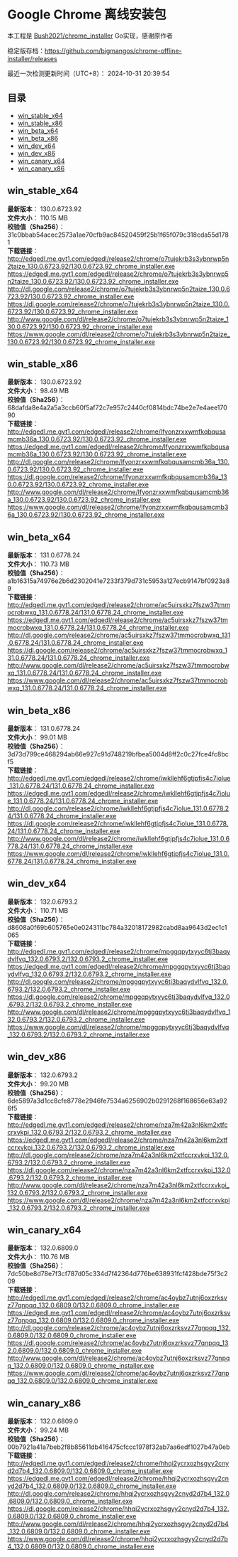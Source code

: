 # Google Chrome 离线安装包
本工程是 [Bush2021/chrome_installer](https://github.com/Bush2021/chrome_installer) Go实现，感谢原作者

稳定版存档：<https://github.com/bigmangos/chrome-offline-installer/releases>

最近一次检测更新时间（UTC+8）：
2024-10-31 20:39:54

## 目录
* [win_stable_x64](https://github.com/bigmangos/chrome-offline-installer?tab=readme-ov-file#win_stable_x64)
* [win_stable_x86](https://github.com/bigmangos/chrome-offline-installer?tab=readme-ov-file#win_stable_x86)
* [win_beta_x64](https://github.com/bigmangos/chrome-offline-installer?tab=readme-ov-file#win_beta_x64)
* [win_beta_x86](https://github.com/bigmangos/chrome-offline-installer?tab=readme-ov-file#win_beta_x86)
* [win_dev_x64](https://github.com/bigmangos/chrome-offline-installer?tab=readme-ov-file#win_dev_x64)
* [win_dev_x86](https://github.com/bigmangos/chrome-offline-installer?tab=readme-ov-file#win_dev_x86)
* [win_canary_x64](https://github.com/bigmangos/chrome-offline-installer?tab=readme-ov-file#win_canary_x64)
* [win_canary_x86](https://github.com/bigmangos/chrome-offline-installer?tab=readme-ov-file#win_canary_x86)

## win_stable_x64
**最新版本**： 130.0.6723.92  
**文件大小**： 110.15 MB  
**校验值（Sha256）**： 31c0bbab54acec2573a1ae70cfb9ac84520459f25b1f65f079c318cda55d1781  
**下载链接**：
http://edgedl.me.gvt1.com/edgedl/release2/chrome/o7tujekrb3s3ybnrwp5n2taize_130.0.6723.92/130.0.6723.92_chrome_installer.exe
https://edgedl.me.gvt1.com/edgedl/release2/chrome/o7tujekrb3s3ybnrwp5n2taize_130.0.6723.92/130.0.6723.92_chrome_installer.exe
http://dl.google.com/release2/chrome/o7tujekrb3s3ybnrwp5n2taize_130.0.6723.92/130.0.6723.92_chrome_installer.exe
https://dl.google.com/release2/chrome/o7tujekrb3s3ybnrwp5n2taize_130.0.6723.92/130.0.6723.92_chrome_installer.exe
http://www.google.com/dl/release2/chrome/o7tujekrb3s3ybnrwp5n2taize_130.0.6723.92/130.0.6723.92_chrome_installer.exe
https://www.google.com/dl/release2/chrome/o7tujekrb3s3ybnrwp5n2taize_130.0.6723.92/130.0.6723.92_chrome_installer.exe
## win_stable_x86
**最新版本**： 130.0.6723.92  
**文件大小**： 98.49 MB  
**校验值（Sha256）**： 68dafda8e4a2a5a3ccb60f5af72c7e957c2440cf0814bdc74be2e7e4aee17090  
**下载链接**：
http://edgedl.me.gvt1.com/edgedl/release2/chrome/lfyonzrxxwmfkqbqusamcmb36a_130.0.6723.92/130.0.6723.92_chrome_installer.exe
https://edgedl.me.gvt1.com/edgedl/release2/chrome/lfyonzrxxwmfkqbqusamcmb36a_130.0.6723.92/130.0.6723.92_chrome_installer.exe
http://dl.google.com/release2/chrome/lfyonzrxxwmfkqbqusamcmb36a_130.0.6723.92/130.0.6723.92_chrome_installer.exe
https://dl.google.com/release2/chrome/lfyonzrxxwmfkqbqusamcmb36a_130.0.6723.92/130.0.6723.92_chrome_installer.exe
http://www.google.com/dl/release2/chrome/lfyonzrxxwmfkqbqusamcmb36a_130.0.6723.92/130.0.6723.92_chrome_installer.exe
https://www.google.com/dl/release2/chrome/lfyonzrxxwmfkqbqusamcmb36a_130.0.6723.92/130.0.6723.92_chrome_installer.exe
## win_beta_x64
**最新版本**： 131.0.6778.24  
**文件大小**： 110.73 MB  
**校验值（Sha256）**： a1b16315a74976e2b6d2302041e7233f379d731c5953a127ecb9147bf0923a89  
**下载链接**：
http://edgedl.me.gvt1.com/edgedl/release2/chrome/ac5uirsxkz7fszw37tmmocrobwxq_131.0.6778.24/131.0.6778.24_chrome_installer.exe
https://edgedl.me.gvt1.com/edgedl/release2/chrome/ac5uirsxkz7fszw37tmmocrobwxq_131.0.6778.24/131.0.6778.24_chrome_installer.exe
http://dl.google.com/release2/chrome/ac5uirsxkz7fszw37tmmocrobwxq_131.0.6778.24/131.0.6778.24_chrome_installer.exe
https://dl.google.com/release2/chrome/ac5uirsxkz7fszw37tmmocrobwxq_131.0.6778.24/131.0.6778.24_chrome_installer.exe
http://www.google.com/dl/release2/chrome/ac5uirsxkz7fszw37tmmocrobwxq_131.0.6778.24/131.0.6778.24_chrome_installer.exe
https://www.google.com/dl/release2/chrome/ac5uirsxkz7fszw37tmmocrobwxq_131.0.6778.24/131.0.6778.24_chrome_installer.exe
## win_beta_x86
**最新版本**： 131.0.6778.24  
**文件大小**： 99.01 MB  
**校验值（Sha256）**： 3d73d799ce468294ab66e927c91d748219bfbea5004d8ff2c0c27fce4fc8bcf5  
**下载链接**：
http://edgedl.me.gvt1.com/edgedl/release2/chrome/iwkllehf6gtjpfjs4c7iolue_131.0.6778.24/131.0.6778.24_chrome_installer.exe
https://edgedl.me.gvt1.com/edgedl/release2/chrome/iwkllehf6gtjpfjs4c7iolue_131.0.6778.24/131.0.6778.24_chrome_installer.exe
http://dl.google.com/release2/chrome/iwkllehf6gtjpfjs4c7iolue_131.0.6778.24/131.0.6778.24_chrome_installer.exe
https://dl.google.com/release2/chrome/iwkllehf6gtjpfjs4c7iolue_131.0.6778.24/131.0.6778.24_chrome_installer.exe
http://www.google.com/dl/release2/chrome/iwkllehf6gtjpfjs4c7iolue_131.0.6778.24/131.0.6778.24_chrome_installer.exe
https://www.google.com/dl/release2/chrome/iwkllehf6gtjpfjs4c7iolue_131.0.6778.24/131.0.6778.24_chrome_installer.exe
## win_dev_x64
**最新版本**： 132.0.6793.2  
**文件大小**： 110.71 MB  
**校验值（Sha256）**： d8608a0f69b605765e0e024311bc784a32018172982cabd8aa9643d2ec1c1065  
**下载链接**：
http://edgedl.me.gvt1.com/edgedl/release2/chrome/mpggqpytxyyc6tj3baqydvlfvq_132.0.6793.2/132.0.6793.2_chrome_installer.exe
https://edgedl.me.gvt1.com/edgedl/release2/chrome/mpggqpytxyyc6tj3baqydvlfvq_132.0.6793.2/132.0.6793.2_chrome_installer.exe
http://dl.google.com/release2/chrome/mpggqpytxyyc6tj3baqydvlfvq_132.0.6793.2/132.0.6793.2_chrome_installer.exe
https://dl.google.com/release2/chrome/mpggqpytxyyc6tj3baqydvlfvq_132.0.6793.2/132.0.6793.2_chrome_installer.exe
http://www.google.com/dl/release2/chrome/mpggqpytxyyc6tj3baqydvlfvq_132.0.6793.2/132.0.6793.2_chrome_installer.exe
https://www.google.com/dl/release2/chrome/mpggqpytxyyc6tj3baqydvlfvq_132.0.6793.2/132.0.6793.2_chrome_installer.exe
## win_dev_x86
**最新版本**： 132.0.6793.2  
**文件大小**： 99.20 MB  
**校验值（Sha256）**： 6de5897a3d1cc8cfe8778e2946fe7534a6256902b0291268f168656e63a926f5  
**下载链接**：
http://edgedl.me.gvt1.com/edgedl/release2/chrome/nza7m42a3nl6km2xtfccrxvkpi_132.0.6793.2/132.0.6793.2_chrome_installer.exe
https://edgedl.me.gvt1.com/edgedl/release2/chrome/nza7m42a3nl6km2xtfccrxvkpi_132.0.6793.2/132.0.6793.2_chrome_installer.exe
http://dl.google.com/release2/chrome/nza7m42a3nl6km2xtfccrxvkpi_132.0.6793.2/132.0.6793.2_chrome_installer.exe
https://dl.google.com/release2/chrome/nza7m42a3nl6km2xtfccrxvkpi_132.0.6793.2/132.0.6793.2_chrome_installer.exe
http://www.google.com/dl/release2/chrome/nza7m42a3nl6km2xtfccrxvkpi_132.0.6793.2/132.0.6793.2_chrome_installer.exe
https://www.google.com/dl/release2/chrome/nza7m42a3nl6km2xtfccrxvkpi_132.0.6793.2/132.0.6793.2_chrome_installer.exe
## win_canary_x64
**最新版本**： 132.0.6809.0  
**文件大小**： 110.76 MB  
**校验值（Sha256）**： 7dc50be8d78e7f3cf787d05c334d7f42364d776be638931fcf428bde75f3c209  
**下载链接**：
http://edgedl.me.gvt1.com/edgedl/release2/chrome/ac4oybz7utnj6oxzrksvz77qnpqq_132.0.6809.0/132.0.6809.0_chrome_installer.exe
https://edgedl.me.gvt1.com/edgedl/release2/chrome/ac4oybz7utnj6oxzrksvz77qnpqq_132.0.6809.0/132.0.6809.0_chrome_installer.exe
http://dl.google.com/release2/chrome/ac4oybz7utnj6oxzrksvz77qnpqq_132.0.6809.0/132.0.6809.0_chrome_installer.exe
https://dl.google.com/release2/chrome/ac4oybz7utnj6oxzrksvz77qnpqq_132.0.6809.0/132.0.6809.0_chrome_installer.exe
http://www.google.com/dl/release2/chrome/ac4oybz7utnj6oxzrksvz77qnpqq_132.0.6809.0/132.0.6809.0_chrome_installer.exe
https://www.google.com/dl/release2/chrome/ac4oybz7utnj6oxzrksvz77qnpqq_132.0.6809.0/132.0.6809.0_chrome_installer.exe
## win_canary_x86
**最新版本**： 132.0.6809.0  
**文件大小**： 99.24 MB  
**校验值（Sha256）**： 00b7921a41a7beb2f8b85611db416475cfccc1978f32ab7aa6edf1027b47a0eb  
**下载链接**：
http://edgedl.me.gvt1.com/edgedl/release2/chrome/hhqi2ycrxozhsgyy2cnyd2d7b4_132.0.6809.0/132.0.6809.0_chrome_installer.exe
https://edgedl.me.gvt1.com/edgedl/release2/chrome/hhqi2ycrxozhsgyy2cnyd2d7b4_132.0.6809.0/132.0.6809.0_chrome_installer.exe
http://dl.google.com/release2/chrome/hhqi2ycrxozhsgyy2cnyd2d7b4_132.0.6809.0/132.0.6809.0_chrome_installer.exe
https://dl.google.com/release2/chrome/hhqi2ycrxozhsgyy2cnyd2d7b4_132.0.6809.0/132.0.6809.0_chrome_installer.exe
http://www.google.com/dl/release2/chrome/hhqi2ycrxozhsgyy2cnyd2d7b4_132.0.6809.0/132.0.6809.0_chrome_installer.exe
https://www.google.com/dl/release2/chrome/hhqi2ycrxozhsgyy2cnyd2d7b4_132.0.6809.0/132.0.6809.0_chrome_installer.exe
